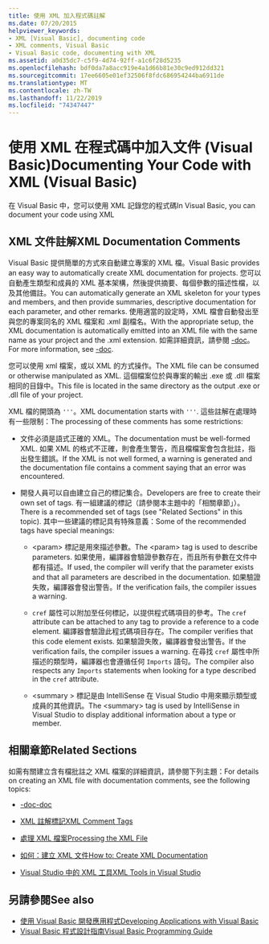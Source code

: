 ```yaml
---
title: 使用 XML 加入程式碼註解
ms.date: 07/20/2015
helpviewer_keywords:
- XML [Visual Basic], documenting code
- XML comments, Visual Basic
- Visual Basic code, documenting with XML
ms.assetid: a0d35dc7-c5f9-4d74-92ff-a1c6f28d5235
ms.openlocfilehash: bdf0da7a8acc919e4a1d66b81e30c9ed912dd321
ms.sourcegitcommit: 17ee6605e01ef32506f8fdc686954244ba6911de
ms.translationtype: MT
ms.contentlocale: zh-TW
ms.lasthandoff: 11/22/2019
ms.locfileid: "74347447"
---
```

# <a name="documenting-your-code-with-xml-visual-basic"></a><span data-ttu-id="3a52d-102">使用 XML 在程式碼中加入文件 (Visual Basic)</span><span class="sxs-lookup"><span data-stu-id="3a52d-102">Documenting Your Code with XML (Visual Basic)</span></span>

<span data-ttu-id="3a52d-103">在 Visual Basic 中，您可以使用 XML 記錄您的程式碼</span><span class="sxs-lookup"><span data-stu-id="3a52d-103">In Visual Basic, you can document your code using XML</span></span>

## <a name="xml-documentation-comments"></a><span data-ttu-id="3a52d-104">XML 文件註解</span><span class="sxs-lookup"><span data-stu-id="3a52d-104">XML Documentation Comments</span></span>

<span data-ttu-id="3a52d-105">Visual Basic 提供簡單的方式來自動建立專案的 XML 檔。</span><span class="sxs-lookup"><span data-stu-id="3a52d-105">Visual Basic provides an easy way to automatically create XML documentation for projects.</span></span> <span data-ttu-id="3a52d-106">您可以自動產生類型和成員的 XML 基本架構，然後提供摘要、每個參數的描述性檔，以及其他備註。</span><span class="sxs-lookup"><span data-stu-id="3a52d-106">You can automatically generate an XML skeleton for your types and members, and then provide summaries, descriptive documentation for each parameter, and other remarks.</span></span> <span data-ttu-id="3a52d-107">使用適當的設定時，XML 檔會自動發出至與您的專案同名的 XML 檔案和 .xml 副檔名。</span><span class="sxs-lookup"><span data-stu-id="3a52d-107">With the appropriate setup, the XML documentation is automatically emitted into an XML file with the same name as your project and the .xml extension.</span></span> <span data-ttu-id="3a52d-108">如需詳細資訊，請參閱 [-doc](../../../visual-basic/reference/command-line-compiler/doc.md)。</span><span class="sxs-lookup"><span data-stu-id="3a52d-108">For more information, see [-doc](../../../visual-basic/reference/command-line-compiler/doc.md).</span></span>

<span data-ttu-id="3a52d-109">您可以使用 xml 檔案，或以 XML 的方式操作。</span><span class="sxs-lookup"><span data-stu-id="3a52d-109">The XML file can be consumed or otherwise manipulated as XML.</span></span> <span data-ttu-id="3a52d-110">這個檔案位於與專案的輸出 .exe 或 .dll 檔案相同的目錄中。</span><span class="sxs-lookup"><span data-stu-id="3a52d-110">This file is located in the same directory as the output .exe or .dll file of your project.</span></span>

<span data-ttu-id="3a52d-111">XML 檔的開頭為 `'''`。</span><span class="sxs-lookup"><span data-stu-id="3a52d-111">XML documentation starts with `'''`.</span></span> <span data-ttu-id="3a52d-112">這些註解在處理時有一些限制：</span><span class="sxs-lookup"><span data-stu-id="3a52d-112">The processing of these comments has some restrictions:</span></span>

- <span data-ttu-id="3a52d-113">文件必須是語式正確的 XML。</span><span class="sxs-lookup"><span data-stu-id="3a52d-113">The documentation must be well-formed XML.</span></span> <span data-ttu-id="3a52d-114">如果 XML 的格式不正確，則會產生警告，而且檔檔案會包含批註，指出發生錯誤。</span><span class="sxs-lookup"><span data-stu-id="3a52d-114">If the XML is not well formed, a warning is generated and the documentation file contains a comment saying that an error was encountered.</span></span>

- <span data-ttu-id="3a52d-115">開發人員可以自由建立自己的標記集合。</span><span class="sxs-lookup"><span data-stu-id="3a52d-115">Developers are free to create their own set of tags.</span></span> <span data-ttu-id="3a52d-116">有一組建議的標記（請參閱本主題中的「相關章節」）。</span><span class="sxs-lookup"><span data-stu-id="3a52d-116">There is a recommended set of tags (see "Related Sections" in this topic).</span></span> <span data-ttu-id="3a52d-117">其中一些建議的標記具有特殊意義：</span><span class="sxs-lookup"><span data-stu-id="3a52d-117">Some of the recommended tags have special meanings:</span></span>

  - <span data-ttu-id="3a52d-118">\<param> 標記是用來描述參數。</span><span class="sxs-lookup"><span data-stu-id="3a52d-118">The \<param> tag is used to describe parameters.</span></span> <span data-ttu-id="3a52d-119">如果使用，編譯器會驗證參數存在，而且所有參數在文件中都有描述。</span><span class="sxs-lookup"><span data-stu-id="3a52d-119">If used, the compiler will verify that the parameter exists and that all parameters are described in the documentation.</span></span> <span data-ttu-id="3a52d-120">如果驗證失敗，編譯器會發出警告。</span><span class="sxs-lookup"><span data-stu-id="3a52d-120">If the verification fails, the compiler issues a warning.</span></span>

  - <span data-ttu-id="3a52d-121">`cref` 屬性可以附加至任何標記，以提供程式碼項目的參考。</span><span class="sxs-lookup"><span data-stu-id="3a52d-121">The `cref` attribute can be attached to any tag to provide a reference to a code element.</span></span> <span data-ttu-id="3a52d-122">編譯器會驗證此程式碼項目存在。</span><span class="sxs-lookup"><span data-stu-id="3a52d-122">The compiler verifies that this code element exists.</span></span> <span data-ttu-id="3a52d-123">如果驗證失敗，編譯器會發出警告。</span><span class="sxs-lookup"><span data-stu-id="3a52d-123">If the verification fails, the compiler issues a warning.</span></span> <span data-ttu-id="3a52d-124">在尋找 `cref` 屬性中所描述的類型時，編譯器也會遵循任何 `Imports` 語句。</span><span class="sxs-lookup"><span data-stu-id="3a52d-124">The compiler also respects any `Imports` statements when looking for a type described in the `cref` attribute.</span></span>

  - <span data-ttu-id="3a52d-125">\<summary > 標記是由 IntelliSense 在 Visual Studio 中用來顯示類型或成員的其他資訊。</span><span class="sxs-lookup"><span data-stu-id="3a52d-125">The \<summary> tag is used by IntelliSense in Visual Studio to display additional information about a type or member.</span></span>

## <a name="related-sections"></a><span data-ttu-id="3a52d-126">相關章節</span><span class="sxs-lookup"><span data-stu-id="3a52d-126">Related Sections</span></span>

<span data-ttu-id="3a52d-127">如需有關建立含有檔批註之 XML 檔案的詳細資訊，請參閱下列主題：</span><span class="sxs-lookup"><span data-stu-id="3a52d-127">For details on creating an XML file with documentation comments, see the following topics:</span></span>

- [<span data-ttu-id="3a52d-128">-doc</span><span class="sxs-lookup"><span data-stu-id="3a52d-128">-doc</span></span>](../../../visual-basic/reference/command-line-compiler/doc.md)

- [<span data-ttu-id="3a52d-129">XML 註解標記</span><span class="sxs-lookup"><span data-stu-id="3a52d-129">XML Comment Tags</span></span>](../../../visual-basic/language-reference/xmldoc/index.md)

- [<span data-ttu-id="3a52d-130">處理 XML 檔案</span><span class="sxs-lookup"><span data-stu-id="3a52d-130">Processing the XML File</span></span>](../../../visual-basic/programming-guide/program-structure/processing-the-xml-file.md)

- [<span data-ttu-id="3a52d-131">如何：建立 XML 文件</span><span class="sxs-lookup"><span data-stu-id="3a52d-131">How to: Create XML Documentation</span></span>](../../../visual-basic/programming-guide/program-structure/how-to-create-xml-documentation.md)

- [<span data-ttu-id="3a52d-132">Visual Studio 中的 XML 工具</span><span class="sxs-lookup"><span data-stu-id="3a52d-132">XML Tools in Visual Studio</span></span>](/visualstudio/xml-tools/xml-tools-in-visual-studio)

## <a name="see-also"></a><span data-ttu-id="3a52d-133">另請參閱</span><span class="sxs-lookup"><span data-stu-id="3a52d-133">See also</span></span>

- [<span data-ttu-id="3a52d-134">使用 Visual Basic 開發應用程式</span><span class="sxs-lookup"><span data-stu-id="3a52d-134">Developing Applications with Visual Basic</span></span>](../../../visual-basic/developing-apps/index.md)
- [<span data-ttu-id="3a52d-135">Visual Basic 程式設計指南</span><span class="sxs-lookup"><span data-stu-id="3a52d-135">Visual Basic Programming Guide</span></span>](../../../visual-basic/programming-guide/index.md)
